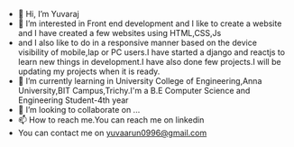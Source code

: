 - 👋 Hi, I’m Yuvaraj
- 👀 I’m interested in Front end development and I like to create a website and I have created a few websites using HTML,CSS,Js
- and I also like to do in a responsive manner based on the device visibility of mobile,lap or PC users.I have started a django and reactjs to learn new things in development.I have also done few projects.I will be updating my projects when it is ready.
- 🌱 I’m currently learning in University College of Engineering,Anna University,BIT Campus,Trichy.I'm a B.E Computer Science and Engineering Student-4th year
- 💞️ I’m looking to collaborate on ...
- 📫 How to reach me.You can reach me on linkedin
- You can contact me on yuvaarun0996@gmail.com
<!---
yuva-raj2/yuva-raj2 is a ✨ special ✨ repository because its `README.md` (this file) appears on your GitHub profile.
You can click the Preview link to take a look at your changes.
--->
